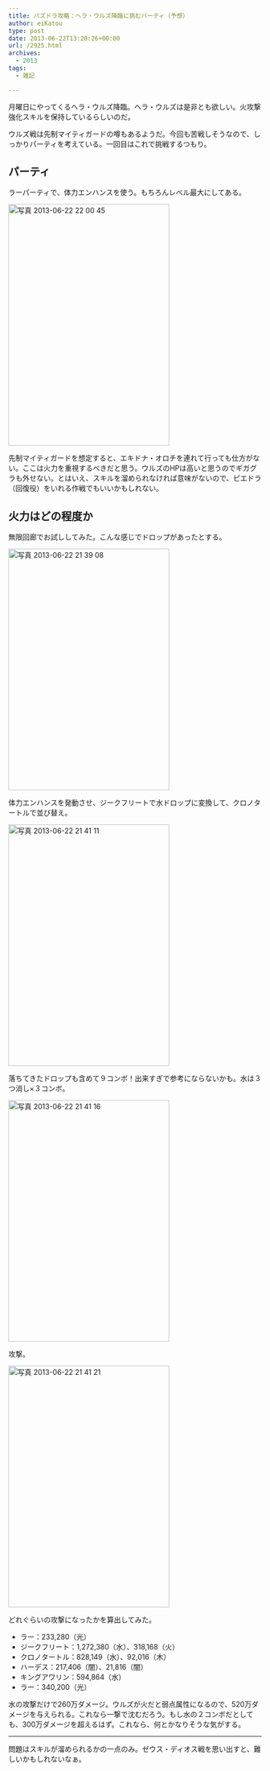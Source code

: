 ```yaml
---
title: パズドラ攻略：ヘラ・ウルズ降臨に挑むパーティ（予想）
author: eiKatou
type: post
date: 2013-06-22T13:20:26+00:00
url: /2925.html
archives:
  - 2013
tags:
  - 雑記

---
```

月曜日にやってくるヘラ・ウルズ降臨。ヘラ・ウルズは是非とも欲しい。火攻撃強化スキルを保持しているらしいのだ。

ウルズ戦は先制マイティガードの噂もあるようだ。今回も苦戦しそうなので、しっかりパーティを考えている。一回目はこれで挑戦するつもり。

## パーティ

ラーパーティで、体力エンハンスを使う。もちろんレベル最大にしてある。
  
[<img src="http://eikatou.net/blog/wp-content/uploads/2013/06/37016ad8b2b7bf3e6b64f14069ea8599.jpg" alt="写真 2013-06-22 22 00 45" width="320" height="480" class="alignnone size-full wp-image-2934" srcset="/uploads/2013/06/37016ad8b2b7bf3e6b64f14069ea8599.jpg 320w, /uploads/2013/06/37016ad8b2b7bf3e6b64f14069ea8599-200x300.jpg 200w" sizes="(max-width: 320px) 100vw, 320px" />][1]

先制マイティガードを想定すると、エキドナ・オロチを連れて行っても仕方がない。ここは火力を重視するべきだと思う。ウルズのHPは高いと思うのでギガグラも外せない。とはいえ、スキルを溜められなければ意味がないので、ピエドラ（回復役）をいれる作戦でもいいかもしれない。

<!--more-->

## 火力はどの程度か

無限回廊でお試ししてみた。こんな感じでドロップがあったとする。
  
[<img src="http://eikatou.net/blog/wp-content/uploads/2013/06/10e1c1057e995dc65ba9770dc3636757.jpg" alt="写真 2013-06-22 21 39 08" width="320" height="480" class="alignnone size-full wp-image-2929" srcset="/uploads/2013/06/10e1c1057e995dc65ba9770dc3636757.jpg 320w, /uploads/2013/06/10e1c1057e995dc65ba9770dc3636757-200x300.jpg 200w" sizes="(max-width: 320px) 100vw, 320px" />][2]

体力エンハンスを発動させ、ジークフリートで水ドロップに変換して、クロノタートルで並び替え。
  
[<img src="http://eikatou.net/blog/wp-content/uploads/2013/06/fe20066ca9dcb63aeae53c615484e508.jpg" alt="写真 2013-06-22 21 41 11" width="320" height="480" class="alignnone size-full wp-image-2930" srcset="/uploads/2013/06/fe20066ca9dcb63aeae53c615484e508.jpg 320w, /uploads/2013/06/fe20066ca9dcb63aeae53c615484e508-200x300.jpg 200w" sizes="(max-width: 320px) 100vw, 320px" />][3]

落ちてきたドロップも含めて９コンボ！出来すぎで参考にならないかも。水は３つ消し×３コンボ。
  
[<img src="http://eikatou.net/blog/wp-content/uploads/2013/06/d8b4331cf090edbbe304ce8ef6cd6d33.jpg" alt="写真 2013-06-22 21 41 16" width="320" height="480" class="alignnone size-full wp-image-2931" srcset="/uploads/2013/06/d8b4331cf090edbbe304ce8ef6cd6d33.jpg 320w, /uploads/2013/06/d8b4331cf090edbbe304ce8ef6cd6d33-200x300.jpg 200w" sizes="(max-width: 320px) 100vw, 320px" />][4]

攻撃。
  
[<img src="http://eikatou.net/blog/wp-content/uploads/2013/06/d826544b9e51bf9a378b259798e69101.jpg" alt="写真 2013-06-22 21 41 21" width="320" height="480" class="alignnone size-full wp-image-2928" srcset="/uploads/2013/06/d826544b9e51bf9a378b259798e69101.jpg 320w, /uploads/2013/06/d826544b9e51bf9a378b259798e69101-200x300.jpg 200w" sizes="(max-width: 320px) 100vw, 320px" />][5] 

どれぐらいの攻撃になったかを算出してみた。

  * ラー：233,280（光）
  * ジークフリート：1,272,380（水）、318,168（火）
  * クロノタートル：828,149（水）、92,016（木）
  * ハーデス：217,406（闇）、21,816（闇）
  * キングアワリン：594,864（水）
  * ラー：340,200（光）

水の攻撃だけで260万ダメージ。ウルズが火だと弱点属性になるので、520万ダメージを与えられる。これなら一撃で沈むだろう。もし水の２コンボだとしても、300万ダメージを超えるはず。これなら、何とかなりそうな気がする。 

* * *

問題はスキルが溜められるかの一点のみ。ゼウス・ディオス戦を思い出すと、難しいかもしれないなぁ。

 [1]: http://eikatou.net/blog/wp-content/uploads/2013/06/37016ad8b2b7bf3e6b64f14069ea8599.jpg
 [2]: http://eikatou.net/blog/wp-content/uploads/2013/06/10e1c1057e995dc65ba9770dc3636757.jpg
 [3]: http://eikatou.net/blog/wp-content/uploads/2013/06/fe20066ca9dcb63aeae53c615484e508.jpg
 [4]: http://eikatou.net/blog/wp-content/uploads/2013/06/d8b4331cf090edbbe304ce8ef6cd6d33.jpg
 [5]: http://eikatou.net/blog/wp-content/uploads/2013/06/d826544b9e51bf9a378b259798e69101.jpg
